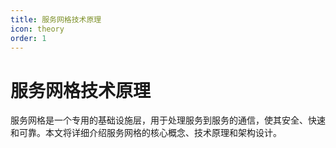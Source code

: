 ```yaml
---
title: 服务网格技术原理
icon: theory
order: 1
---
```


# 服务网格技术原理

服务网格是一个专用的基础设施层，用于处理服务到服务的通信，使其安全、快速和可靠。本文将详细介绍服务网格的核心概念、技术原理和架构设计。
